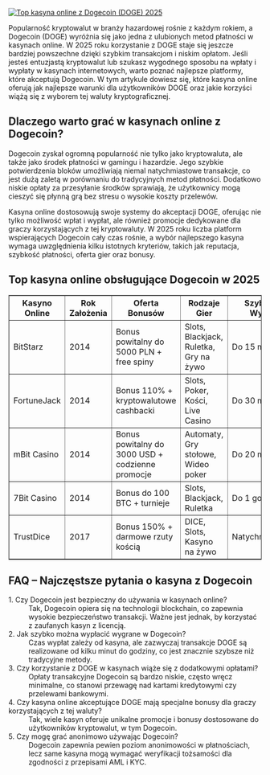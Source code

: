[![Top kasyna online z Dogecoin (DOGE) 2025](https://123-caf.pages.dev/gitsignup.png)](https://vrmoo.ru/Bt82HjjY)

<div>   <p>Popularność kryptowalut w branży hazardowej rośnie z każdym rokiem, a Dogecoin (DOGE) wyróżnia się jako jedna z ulubionych metod płatności w kasynach online. W 2025 roku korzystanie z DOGE staje się jeszcze bardziej powszechne dzięki szybkim transakcjom i niskim opłatom. Jeśli jesteś entuzjastą kryptowalut lub szukasz wygodnego sposobu na wpłaty i wypłaty w kasynach internetowych, warto poznać najlepsze platformy, które akceptują Dogecoin. W tym artykule dowiesz się, które kasyna online oferują jak najlepsze warunki dla użytkowników DOGE oraz jakie korzyści wiążą się z wyborem tej waluty kryptograficznej.</p>    <h2>Dlaczego warto grać w kasynach online z Dogecoin?</h2>   <p>Dogecoin zyskał ogromną popularność nie tylko jako kryptowaluta, ale także jako środek płatności w gamingu i hazardzie. Jego szybkie potwierdzenia bloków umożliwiają niemal natychmiastowe transakcje, co jest dużą zaletą w porównaniu do tradycyjnych metod płatności. Dodatkowo niskie opłaty za przesyłanie środków sprawiają, że użytkownicy mogą cieszyć się płynną grą bez stresu o wysokie koszty przelewów.</p>   <p>Kasyna online dostosowują swoje systemy do akceptacji DOGE, oferując nie tylko możliwość wpłat i wypłat, ale również promocje dedykowane dla graczy korzystających z tej kryptowaluty. W 2025 roku liczba platform wspierających Dogecoin cały czas rośnie, a wybór najlepszego kasyna wymaga uwzględnienia kilku istotnych kryteriów, takich jak reputacja, szybkość płatności, oferta gier oraz bonusy.</p>    <h2>Top kasyna online obsługujące Dogecoin w 2025</h2>   <table border="1" cellspacing="0" cellpadding="5">   <thead>   <tr>   <th>Kasyno Online</th>   <th>Rok Założenia</th>   <th>Oferta Bonusów</th>   <th>Rodzaje Gier</th>   <th>Szybkość Wypłat</th>   </tr>   </thead>   <tbody>   <tr>   <td>BitStarz</td>   <td>2014</td>   <td>Bonus powitalny do 5000 PLN + free spiny</td>   <td>Slots, Blackjack, Ruletka, Gry na żywo</td>   <td>Do 15 min</td>   </tr>   <tr>   <td>FortuneJack</td>   <td>2014</td>   <td>Bonus 110% + kryptowalutowe cashbacki</td>   <td>Slots, Poker, Kości, Live Casino</td>   <td>Do 30 min</td>   </tr>   <tr>   <td>mBit Casino</td>   <td>2014</td>   <td>Bonus powitalny do 3000 USD + codzienne promocje</td>   <td>Automaty, Gry stołowe, Wideo poker</td>   <td>Do 20 min</td>   </tr>   <tr>   <td>7Bit Casino</td>   <td>2014</td>   <td>Bonus do 100 BTC + turnieje</td>   <td>Slots, Blackjack, Ruletka</td>   <td>Do 1 godziny</td>   </tr>   <tr>   <td>TrustDice</td>   <td>2017</td>   <td>Bonus 150% + darmowe rzuty kością</td>   <td>DICE, Slots, Kasyno na żywo</td>   <td>Natychmiastowo</td>   </tr>   </tbody>   </table>    <h2>FAQ – Najczęstsze pytania o kasyna z Dogecoin</h2>   <dl>   <dt>1. Czy Dogecoin jest bezpieczny do używania w kasynach online?</dt>   <dd>Tak, Dogecoin opiera się na technologii blockchain, co zapewnia wysokie bezpieczeństwo transakcji. Ważne jest jednak, by korzystać z zaufanych kasyn z licencją.</dd>      <dt>2. Jak szybko można wypłacić wygrane w Dogecoin?</dt>   <dd>Czas wypłat zależy od kasyna, ale zazwyczaj transakcje DOGE są realizowane od kilku minut do godziny, co jest znacznie szybsze niż tradycyjne metody.</dd>      <dt>3. Czy korzystanie z DOGE w kasynach wiąże się z dodatkowymi opłatami?</dt>   <dd>Opłaty transakcyjne Dogecoin są bardzo niskie, często wręcz minimalne, co stanowi przewagę nad kartami kredytowymi czy przelewami bankowymi.</dd>      <dt>4. Czy kasyna online akceptujące DOGE mają specjalne bonusy dla graczy korzystających z tej waluty?</dt>   <dd>Tak, wiele kasyn oferuje unikalne promocje i bonusy dostosowane do użytkowników kryptowalut, w tym Dogecoin.</dd>      <dt>5. Czy mogę grać anonimowo używając Dogecoin?</dt>   <dd>Dogecoin zapewnia pewien poziom anonimowości w płatnościach, lecz same kasyna mogą wymagać weryfikacji tożsamości dla zgodności z przepisami AML i KYC.</dd>   </dl>   </div>